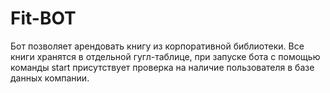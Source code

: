 # Fit-BOT
Бот позволяет арендовать книгу из корпоративной библиотеки. Все книги хранятся в отдельной гугл-таблице, при запуске бота с помощью команды start присутствует проверка на наличие пользователя в базе данных компании.
